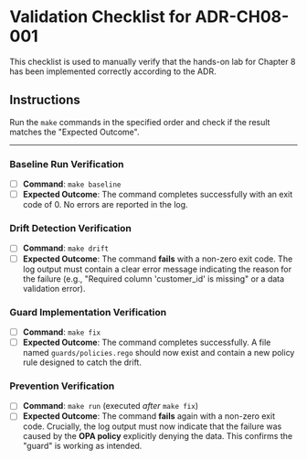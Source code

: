 # Validation Checklist for ADR-CH08-001

This checklist is used to manually verify that the hands-on lab for Chapter 8 has been implemented correctly according to the ADR.

## Instructions
Run the `make` commands in the specified order and check if the result matches the "Expected Outcome".

---

### Baseline Run Verification

-   [ ] **Command**: `make baseline`
-   [ ] **Expected Outcome**: The command completes successfully with an exit code of 0. No errors are reported in the log.

### Drift Detection Verification

-   [ ] **Command**: `make drift`
-   [ ] **Expected Outcome**: The command **fails** with a non-zero exit code. The log output must contain a clear error message indicating the reason for the failure (e.g., "Required column 'customer_id' is missing" or a data validation error).

### Guard Implementation Verification

-   [ ] **Command**: `make fix`
-   [ ] **Expected Outcome**: The command completes successfully. A file named `guards/policies.rego` should now exist and contain a new policy rule designed to catch the drift.

### Prevention Verification

-   [ ] **Command**: `make run` (executed *after* `make fix`)
-   [ ] **Expected Outcome**: The command **fails** again with a non-zero exit code. Crucially, the log output must now indicate that the failure was caused by the **OPA policy** explicitly denying the data. This confirms the "guard" is working as intended.
